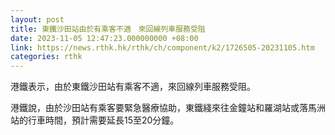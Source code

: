 ```yaml
---
layout: post
title: 東鐵沙田站由於有乘客不適　來回線列車服務受阻
date: 2023-11-05 12:47:23.000000000 +08:00
link: https://news.rthk.hk/rthk/ch/component/k2/1726505-20231105.htm
categories: rthk
---
```


港鐵表示，由於東鐵沙田站有乘客不適，來回線列車服務受阻。

港鐵說，由於沙田站有乘客要緊急醫療協助，東鐵綫來往金鐘站和羅湖站或落馬洲站的行車時間，預計需要延長15至20分鐘。
